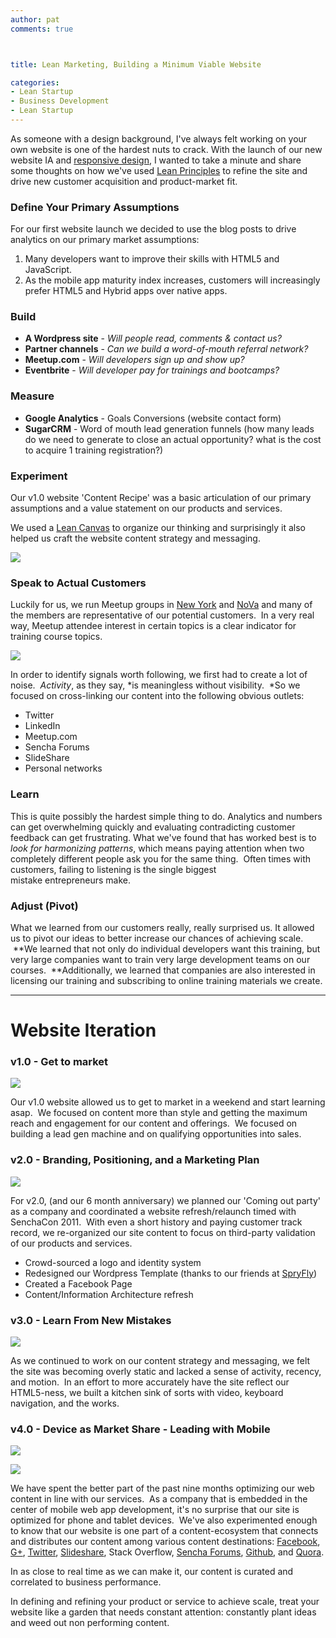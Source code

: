 ```yaml
---
author: pat
comments: true



title: Lean Marketing, Building a Minimum Viable Website

categories:
- Lean Startup
- Business Development
- Lean Startup
---
```


As someone with a design background, I've always felt working on your own website is one of the hardest nuts to crack. With the launch of our new website IA and [responsive design](http://www.alistapart.com/articles/responsive-web-design), I wanted to take a minute and share some thoughts on how we've used [Lean Principles](http://theleanstartup.com/) to refine the site and drive new customer acquisition and product-market fit.

### Define Your Primary Assumptions

For our first website launch we decided to use the blog posts to drive analytics on our primary market assumptions:

1. Many developers want to improve their skills with HTML5 and JavaScript.
2. As the mobile app maturity index increases, customers will increasingly prefer HTML5 and Hybrid apps over native apps.

### Build
- **A Wordpress site** - *Will people read, comments & contact us?*
- **Partner channels** - *Can we build a word-of-mouth referral network?*
- **Meetup.com** - *Will developers sign up and show up?*
- **Eventbrite** - *Will developer pay for trainings and bootcamps?*

### Measure
- **Google Analytics** - Goals Conversions (website contact form)
- **SugarCRM** - Word of mouth lead generation funnels (how many leads do we need to generate to close an actual opportunity? what is the cost to acquire 1 training registration?)

### Experiment
Our v1.0 website 'Content Recipe' was a basic articulation of our primary assumptions and a value statement on our products and services.

We used a [Lean Canvas](http://leancanvas.com/) to organize our thinking and surprisingly it also helped us craft the website content strategy and messaging.

![](http://moduscreate.com/wp-content/uploads/2012/02/Screen-Shot-2012-01-31-at-10.02.47-PM-483x350.png)

### Speak to Actual Customers
Luckily for us, we run Meetup groups in [New York](http://www.meetup.com/New-York-Ext-JS-Meetup/) and [NoVa](http://www.meetup.com/NoVa-Javascript-Ext-JS-Users-Group/) and many of the members are representative of our potential customers.  In a very real way, Meetup attendee interest in certain topics is a clear indicator for training course topics.

![](http://moduscreate.com/wp-content/uploads/2012/02/IMG_3685-468x350.jpg)

In order to identify signals worth following, we first had to create a lot of noise.  *Activity*, as they say, *is meaningless without visibility.  *So we focused on cross-linking our content into the following obvious outlets:

- Twitter
- LinkedIn
- Meetup.com
- Sencha Forums
- SlideShare
- Personal networks

### Learn

This is quite possibly the hardest simple thing to do. Analytics and numbers can get overwhelming quickly and evaluating contradicting customer feedback can get frustrating. What we've found that has worked best is to *look for harmonizing patterns*, which means paying attention when two completely different people ask you for the same thing.  Often times with customers, failing to listening is the single biggest mistake entrepreneurs make.

### Adjust (Pivot)

What we learned from our customers really, really surprised us. It allowed us to pivot our ideas to better increase our chances of achieving scale.  **We learned that not only do individual developers want this training, but very large companies want to train very large development teams on our courses.  **Additionally, we learned that companies are also interested in licensing our training and subscribing to online training materials we create.

---

# Website Iteration

### v1.0 - Get to market

![](http://moduscreate.com/wp-content/uploads/2012/02/Screen-Shot-2012-01-23-at-10.28.36-PM-399x350.png)

Our v1.0 website allowed us to get to market in a weekend and start learning asap.  We focused on content more than style and getting the maximum reach and engagement for our content and offerings.  We focused on building a lead gen machine and on qualifying opportunities into sales.

### v2.0 - Branding, Positioning, and a Marketing Plan

![](http://moduscreate.com/wp-content/uploads/2012/02/Modus-home2-515x350.png)

For v2.0, (and our 6 month anniversary) we planned our 'Coming out party' as a company and coordinated a website refresh/relaunch timed with SenchaCon 2011.  With even a short history and paying customer track record, we re-organized our site content to focus on third-party validation of our products and services.

- Crowd-sourced a logo and identity system
- Redesigned our Wordpress Template (thanks to our friends at [SpryFly](http://spryflypartners.com/))
- Created a Facebook Page
- Content/Information Architecture refresh

### v3.0 - Learn From New Mistakes

![](http://moduscreate.com/wp-content/uploads/2012/02/modus-website-v3-511x350.png)

As we continued to work on our content strategy and messaging, we felt the site was becoming overly static and lacked a sense of activity, recency, and motion.  In an effort to more accurately have the site reflect our HTML5-ness, we built a kitchen sink of sorts with video, keyboard navigation, and the works.

### v4.0 - Device as Market Share - Leading with Mobile

![](http://moduscreate.com/wp-content/uploads/2012/02/Screen-Shot-2012-02-01-at-9.06.37-AM-222x300.png)

![](http://moduscreate.com/wp-content/uploads/2012/02/Screen-Shot-2012-02-01-at-9.06.57-AM-359x350.png)

We have spent the better part of the past nine months optimizing our web content in line with our services.  As a company that is embedded in the center of mobile web app development, it's no surprise that our site is optimized for phone and tablet devices.  We've also experimented enough to know that our website is one part of a content-ecosystem that connects and distributes our content among various content destinations: [Facebook](http://www.facebook.com/pages/Modus-Create-Inc/150092515051909), [G+](https://plus.google.com/u/0/b/105535076982999978609/), [Twitter](https://twitter.com/#!/moduscreate), [Slideshare](http://www.slideshare.net/moduscreate), Stack Overflow, [Sencha Forums](http://www.sencha.com/forum/search.php?searchid=927654), [Github](https://github.com/organizations/ModusCreateOrg), and [Quora](http://www.quora.com/Jay-Garcia-1/log).

In as close to real time as we can make it, our content is curated and correlated to business performance.

In defining and refining your product or service to achieve scale, treat your website like a garden that needs constant attention: constantly plant ideas and weed out non performing content.
